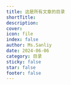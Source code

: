 ```yaml
---
title: 这是所有文章的目录
shortTitle: 
description: 
cover: 
icon: file
index: false
author: Ms.Sanliy
date: 2024-06-06
category: 目录
sticky: false
star: false
footer: false
---
```


<Catalog />
